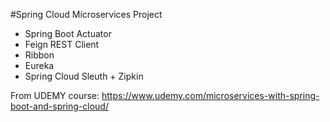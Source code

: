 #Spring Cloud Microservices Project

- Spring Boot Actuator
- Feign REST Client
- Ribbon
- Eureka
- Spring Cloud Sleuth + Zipkin

From UDEMY course: 
https://www.udemy.com/microservices-with-spring-boot-and-spring-cloud/

